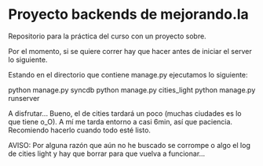 Proyecto backends de mejorando.la
============================

Repositorio para la práctica del curso con un proyecto sobre.

Por el momento, si se quiere correr hay que hacer antes de iniciar el server lo siguiente.

Estando en el directorio que contiene manage.py ejecutamos lo siguiente:

python manage.py syncdb
python manage.py cities_light
python manage.py runserver

A disfrutar... Bueno, el de cities tardará un poco (muchas ciudades es lo que tiene o_O). A mí me tarda entorno a casi 6min, así que paciencia. Recomiendo hacerlo cuando todo esté listo.

AVISO: Por alguna razón que aún no he buscado se corrompe o algo el log de cities light y hay que borrar para que vuelva a funcionar...

